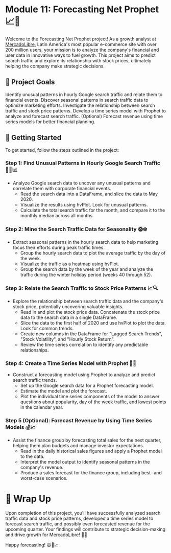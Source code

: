 # Module 11: Forecasting Net Prophet 📈🔮
Welcome to the Forecasting Net Prophet project! As a growth analyst at [MercadoLibre](http://investor.mercadolibre.com/investor-relations), Latin America's most popular e-commerce site with over 200 million users, your mission is to analyze the company's financial and user data in innovative ways to fuel growth. This project aims to predict search traffic and explore its relationship with stock prices, ultimately helping the company make strategic decisions.

## 🎯 Project Goals
Identify unusual patterns in hourly Google search traffic and relate them to financial events.
Discover seasonal patterns in search traffic data to optimize marketing efforts.
Investigate the relationship between search traffic and stock price patterns.
Develop a time series model with Prophet to analyze and forecast search traffic.
(Optional) Forecast revenue using time series models for better financial planning.
## 🚀 Getting Started
To get started, follow the steps outlined in the project:

### Step 1: Find Unusual Patterns in Hourly Google Search Traffic 🕵️‍♀️📊
* Analyze Google search data to uncover any unusual patterns and correlate them with corporate financial events.
  * Read the search data into a DataFrame, and slice the data to May 2020.
  *  Visualize the results using hvPlot. Look for unusual patterns.
  *  Calculate the total search traffic for the month, and compare it to the monthly median across all months.

### Step 2: Mine the Search Traffic Data for Seasonality 🌞❄️
* Extract seasonal patterns in the hourly search data to help marketing focus their efforts during peak traffic times.
  * Group the hourly search data to plot the average traffic by the day of the week.
  * Visualize the traffic as a heatmap using hvPlot.
  * Group the search data by the week of the year and analyze the traffic during the winter holiday period (weeks 40 through 52).

### Step 3: Relate the Search Traffic to Stock Price Patterns 📈🔍
* Explore the relationship between search traffic data and the company's stock price, potentially uncovering valuable insights.
  * Read in and plot the stock price data. Concatenate the stock price data to the search data in a single DataFrame.
  * Slice the data to the first half of 2020 and use hvPlot to plot the data. Look for common trends.
  * Create new columns in the DataFrame for "Lagged Search Trends", "Stock Volatility", and "Hourly Stock Return".
  * Review the time series correlation to identify any predictable relationships.

### Step 4: Create a Time Series Model with Prophet 📅🔮
* Construct a forecasting model using Prophet to analyze and predict search traffic trends.
  * Set up the Google search data for a Prophet forecasting model.
  * Estimate the model and plot the forecast.
  * Plot the individual time series components of the model to answer questions about popularity, day of the week traffic, and lowest points in the calendar year.

### Step 5 (Optional): Forecast Revenue by Using Time Series Models 💰📈
* Assist the finance group by forecasting total sales for the next quarter, helping them plan budgets and manage investor expectations.
  * Read in the daily historical sales figures and apply a Prophet model to the data.
  * Interpret the model output to identify seasonal patterns in the company's revenue.
  * Produce a sales forecast for the finance group, including best- and worst-case scenarios.


# 🎉 Wrap Up
Upon completion of this project, you'll have successfully analyzed search traffic data and stock price patterns, developed a time series model to forecast search traffic, and possibly even forecasted revenue for the upcoming quarter. Your findings will contribute to strategic decision-making and drive growth for MercadoLibre! 🚀🌟

Happy forecasting! 😃🔮📈